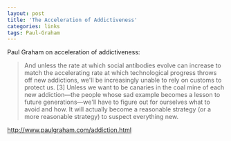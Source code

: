```yaml
---
layout: post
title: 'The Acceleration of Addictiveness'
categories: links
tags: Paul-Graham
---
```



 Paul Graham on acceleration of addictiveness:
 

 > And unless the rate at which social antibodies evolve can increase to match the accelerating rate at which technological progress throws off new addictions, we'll be increasingly unable to rely on customs to protect us. [3] Unless we want to be canaries in the coal mine of each new addiction—the people whose sad example becomes a lesson to future generations—we'll have to figure out for ourselves what to avoid and how. It will actually become a reasonable strategy (or a more reasonable strategy) to suspect everything new.

<http://www.paulgraham.com/addiction.html>
